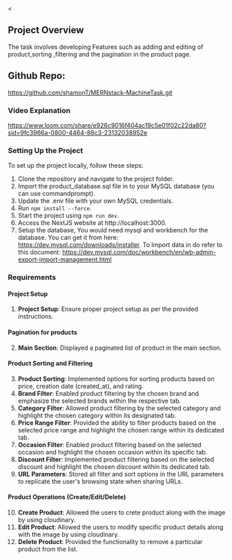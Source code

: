 <
## Project Overview

The task involves developing Features such as adding and editing of product,sorting ,filtering and the pagination in the product page.

## Github Repo:

https://github.com/shamonT/MERNstack-MachineTask.git

### Video Explanation

https://www.loom.com/share/e926c9016f404ac19c5e01f02c22da80?sid=9fc3966a-0800-4464-88c3-23132038952e

### Setting Up the Project

To set up the project locally, follow these steps:

1. Clone the repository and navigate to the project folder.
2. Import the product_database.sql file in to your MySQL database (you can use commandprompt).
3. Update the .env file with your own MySQL credentials.
4. Run `npm install --force`.
5. Start the project using `npm run dev`.
6. Access the NextJS website at http://localhost:3000.
7. Setup the database, You would need mysql and workbench for the database. You can get it from here: https://dev.mysql.com/downloads/installer. To Import data in do refer to this document: https://dev.mysql.com/doc/workbench/en/wb-admin-export-import-management.html

### Requirements

#### Project Setup

1. **Project Setup**: Ensure proper project setup as per the provided instructions.

#### Pagination for products

2. **Main Section**: Displayed a paginated list of product in the main section.

#### Product Sorting and Filtering

3. **Product Sorting**: Implemented options for sorting products based on price, creation date (created_at), and rating.
4. **Brand Filter**: Enabled product filtering by the chosen brand and emphasize the selected brands within the respective tab.
5. **Category Filter**: Allowed product filtering by the selected category and highlight the chosen category within its designated tab.
6. **Price Range Filter**: Provided the ability to filter products based on the selected price range and highlight the chosen range within its dedicated tab.
7. **Occasion Filter**: Enabled product filtering based on the selected occasion and highlight the chosen occasion within its specific tab.
8. **Discount Filter**: Implemented product filtering based on the selected discount and highlight the chosen discount within its dedicated tab.
9. **URL Parameters**: Stored all filter and sort options in the URL parameters to replicate the user's browsing state when sharing URLs.

#### Product Operations (Create/Edit/Delete)

10. **Create Product**: Allowed the users to crete product along with the image by using cloudinary.
11. **Edit Product**: Allowed the users to modify specific product details along with the image by using cloudinary.
12. **Delete Product**: Provided the functionality to remove a particular product from the list.



